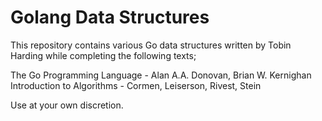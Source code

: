 Golang Data Structures
======================

This repository contains various Go data structures written by Tobin Harding
while completing the following texts;

The Go Programming Language - Alan A.A. Donovan, Brian W. Kernighan  
Introduction to Algorithms - Cormen, Leiserson, Rivest, Stein   

Use at your own discretion.
